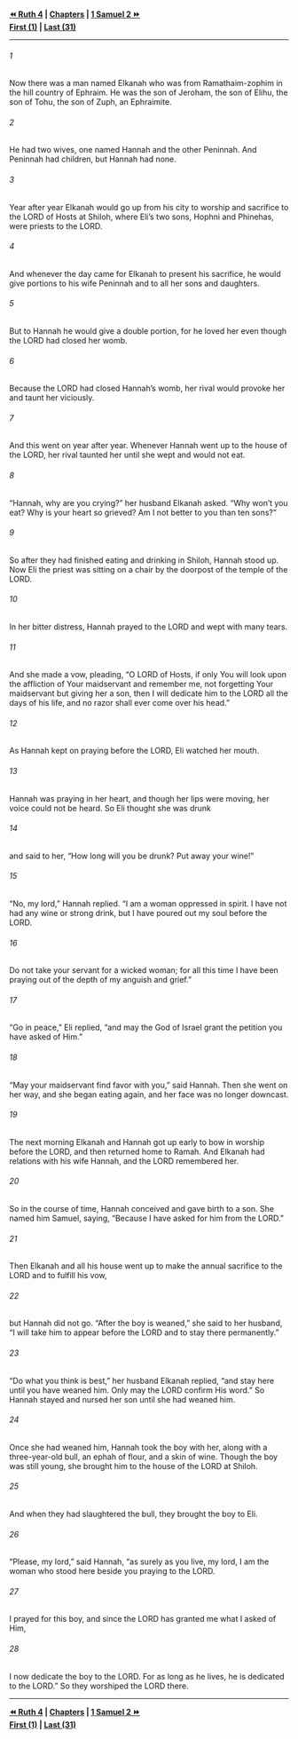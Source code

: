   
**[⏪ Ruth 4](../44.08%20Ruth/Ruth%204.md) | [Chapters](./_index.md) | [1 Samuel 2 ⏩](./1%20Samuel%202.md)**  
**[First (1)](1%20Samuel%201.md) | [Last (31)](./1%20Samuel%2031.md)**  
  
---  
  
###### 1  
Now there was a man named Elkanah who was from Ramathaim-zophim in the hill country of Ephraim. He was the son of Jeroham, the son of Elihu, the son of Tohu, the son of Zuph, an Ephraimite.  
  
###### 2  
He had two wives, one named Hannah and the other Peninnah. And Peninnah had children, but Hannah had none.  
  
###### 3  
Year after year Elkanah would go up from his city to worship and sacrifice to the LORD of Hosts at Shiloh, where Eli’s two sons, Hophni and Phinehas, were priests to the LORD.  
  
###### 4  
And whenever the day came for Elkanah to present his sacrifice, he would give portions to his wife Peninnah and to all her sons and daughters.  
  
###### 5  
But to Hannah he would give a double portion, for he loved her even though the LORD had closed her womb.  
  
###### 6  
Because the LORD had closed Hannah’s womb, her rival would provoke her and taunt her viciously.  
  
###### 7  
And this went on year after year. Whenever Hannah went up to the house of the LORD, her rival taunted her until she wept and would not eat.  
  
###### 8  
“Hannah, why are you crying?” her husband Elkanah asked. “Why won’t you eat? Why is your heart so grieved? Am I not better to you than ten sons?”  
  
###### 9  
So after they had finished eating and drinking in Shiloh, Hannah stood up. Now Eli the priest was sitting on a chair by the doorpost of the temple of the LORD.  
  
###### 10  
In her bitter distress, Hannah prayed to the LORD and wept with many tears.  
  
###### 11  
And she made a vow, pleading, “O LORD of Hosts, if only You will look upon the affliction of Your maidservant and remember me, not forgetting Your maidservant but giving her a son, then I will dedicate him to the LORD all the days of his life, and no razor shall ever come over his head.”  
  
###### 12  
As Hannah kept on praying before the LORD, Eli watched her mouth.  
  
###### 13  
Hannah was praying in her heart, and though her lips were moving, her voice could not be heard. So Eli thought she was drunk  
  
###### 14  
and said to her, “How long will you be drunk? Put away your wine!”  
  
###### 15  
“No, my lord,” Hannah replied. “I am a woman oppressed in spirit. I have not had any wine or strong drink, but I have poured out my soul before the LORD.  
  
###### 16  
Do not take your servant for a wicked woman; for all this time I have been praying out of the depth of my anguish and grief.”  
  
###### 17  
“Go in peace,” Eli replied, “and may the God of Israel grant the petition you have asked of Him.”  
  
###### 18  
“May your maidservant find favor with you,” said Hannah. Then she went on her way, and she began eating again, and her face was no longer downcast.  
  
###### 19  
The next morning Elkanah and Hannah got up early to bow in worship before the LORD, and then returned home to Ramah. And Elkanah had relations with his wife Hannah, and the LORD remembered her.  
  
###### 20  
So in the course of time, Hannah conceived and gave birth to a son. She named him Samuel, saying, “Because I have asked for him from the LORD.”  
  
###### 21  
Then Elkanah and all his house went up to make the annual sacrifice to the LORD and to fulfill his vow,  
  
###### 22  
but Hannah did not go. “After the boy is weaned,” she said to her husband, “I will take him to appear before the LORD and to stay there permanently.”  
  
###### 23  
“Do what you think is best,” her husband Elkanah replied, “and stay here until you have weaned him. Only may the LORD confirm His word.” So Hannah stayed and nursed her son until she had weaned him.  
  
###### 24  
Once she had weaned him, Hannah took the boy with her, along with a three-year-old bull, an ephah of flour, and a skin of wine. Though the boy was still young, she brought him to the house of the LORD at Shiloh.  
  
###### 25  
And when they had slaughtered the bull, they brought the boy to Eli.  
  
###### 26  
“Please, my lord,” said Hannah, “as surely as you live, my lord, I am the woman who stood here beside you praying to the LORD.  
  
###### 27  
I prayed for this boy, and since the LORD has granted me what I asked of Him,  
  
###### 28  
I now dedicate the boy to the LORD. For as long as he lives, he is dedicated to the LORD.” So they worshiped the LORD there.  
  
  
---  
  
**[⏪ Ruth 4](../44.08%20Ruth/Ruth%204.md) | [Chapters](./_index.md) | [1 Samuel 2 ⏩](./1%20Samuel%202.md)**  
**[First (1)](1%20Samuel%201.md) | [Last (31)](./1%20Samuel%2031.md)**  
  
